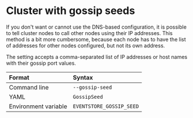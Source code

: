 # Cluster with gossip seeds

If you don't want or cannot use the DNS-based configuration, it is possible to tell cluster nodes to call other nodes using their IP addresses. This method is a bit more cumbersome, because each node has to have the list of addresses for other nodes configured, but not its own address.

The setting accepts a comma-separated list of IP addresses or host names with their gossip port values.

| Format               | Syntax |
| :------------------- | :----- |
| Command line         | `--gossip-seed` |
| YAML                 | `GossipSeed` |
| Environment variable | `EVENTSTORE_GOSSIP_SEED` |
